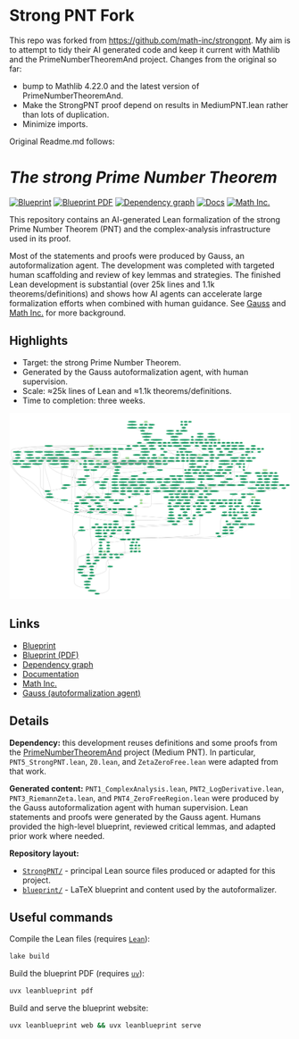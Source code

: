# Strong PNT Fork

This repo was forked from <https://github.com/math-inc/strongpnt>.  My aim is to attempt to tidy their AI generated code and keep it current with Mathlib and the PrimeNumberTheoremAnd project.  Changes from the original so far:
* bump to Mathlib 4.22.0 and the latest version of PrimeNumberTheoremAnd.
* Make the StrongPNT proof depend on results in MediumPNT.lean rather than lots of duplication.
* Minimize imports.

Original Readme.md follows:


# *The strong Prime Number Theorem*

[![Blueprint](https://img.shields.io/badge/Blueprint-web-blue?style=for-the-badge)](https://math-inc.github.io/strongpnt/blueprint) [![Blueprint PDF](https://img.shields.io/badge/Blueprint-PDF-red?style=for-the-badge)](https://math-inc.github.io/strongpnt/blueprint.pdf) [![Dependency graph](https://img.shields.io/badge/Dependency-Graph-orange?style=for-the-badge)](https://math-inc.github.io/strongpnt/blueprint/dep_graph_document.html) [![Docs](https://img.shields.io/badge/Docs-blueviolet?style=for-the-badge)](https://math-inc.github.io/strongpnt/docs/) [![Math Inc.](https://img.shields.io/badge/MathInc-website-9cf?style=for-the-badge)](https://www.math.inc/)

This repository contains an AI-generated Lean formalization of the strong Prime Number Theorem (PNT) and the complex-analysis infrastructure used in its proof.

Most of the statements and proofs were produced by Gauss, an autoformalization agent. The development was completed with targeted human scaffolding and review of key lemmas and strategies. The finished Lean development is substantial (over 25k lines and 1.1k theorems/definitions) and shows how AI agents can accelerate large formalization efforts when combined with human guidance. See [Gauss](https://www.math.inc/gauss) and [Math Inc.](https://www.math.inc/) for more background.

## Highlights

- Target: the strong Prime Number Theorem.
- Generated by the Gauss autoformalization agent, with human supervision.
- Scale: ≈25k lines of Lean and ≈1.1k theorems/definitions.
- Time to completion: three weeks.

![Blueprint dependency graph](blueprint/blueprint_screenshot.png)

## Links

- [Blueprint](https://math-inc.github.io/strongpnt/blueprint)
- [Blueprint (PDF)](https://math-inc.github.io/strongpnt/blueprint.pdf)
- [Dependency graph](https://math-inc.github.io/strongpnt/blueprint/dep_graph_document.html)
- [Documentation](https://math-inc.github.io/strongpnt/docs/)
- [Math Inc.](https://www.math.inc/)
- [Gauss (autoformalization agent)](https://www.math.inc/gauss)

## Details

**Dependency:** this development reuses definitions and some proofs from the [PrimeNumberTheoremAnd](https://github.com/AlexKontorovich/PrimeNumberTheoremAnd) project (Medium PNT). In particular, `PNT5_StrongPNT.lean`, `Z0.lean`, and `ZetaZeroFree.lean` were adapted from that work.

**Generated content:** `PNT1_ComplexAnalysis.lean`, `PNT2_LogDerivative.lean`, `PNT3_RiemannZeta.lean`, and `PNT4_ZeroFreeRegion.lean` were produced by the Gauss autoformalization agent with human supervision. Lean statements and proofs were generated by the Gauss agent. Humans provided the high-level blueprint, reviewed critical lemmas, and adapted prior work where needed.

**Repository layout:**

- [`StrongPNT/`](StrongPNT/) - principal Lean source files produced or adapted for this project.
- [`blueprint/`](blueprint/) - LaTeX blueprint and content used by the autoformalizer.

## Useful commands

Compile the Lean files (requires [`Lean`](https://docs.lean-lang.org/lean4/doc/quickstart.html)):

```sh
lake build
```

Build the blueprint PDF (requires [`uv`](https://docs.astral.sh/uv/)):

```sh
uvx leanblueprint pdf
```

Build and serve the blueprint website:

```sh
uvx leanblueprint web && uvx leanblueprint serve
```
